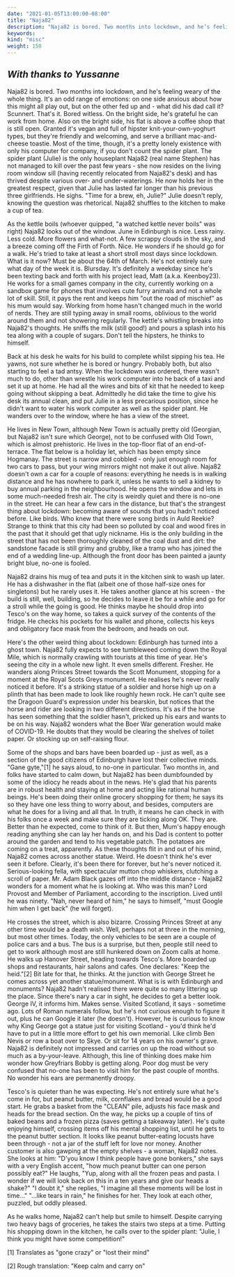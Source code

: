 ```yaml
---
date: "2021-01-05T13:00:00-08:00"
title: "Naja82"
description: "Naja82 is bored. Two months into lockdown, and he’s feeling weary of the whole thing."
keywords:
kind: "misc"
weight: 150
---
```


## *With thanks to Yussanne*

Naja82 is bored. Two months into lockdown, and he's feeling weary of the whole thing. It's an odd
range of emotions: on one side anxious about how this might all play out, but on the other fed up
and - what did his dad call it? Scunnert. That's it. Bored witless. On the bright side, he's
grateful he can work from home. Also on the bright side, his flat is above a coffee shop that is
still open. Granted it's vegan and full of hipster knit-your-own-yoghurt types, but they're friendly
and welcoming, and serve a brilliant mac-and-cheese toastie. Most of the time, though, it's a pretty
lonely existence with only his computer for company, if you don't count the spider plant. The spider
plant (Julie) is the only houseplant Naja82 (real name Stephen) has not managed to kill over the
past few years - she now resides on the living room window sill (having recently relocated from
Naja82's desk) and has thrived despite various over- and under-waterings. He now holds her in the
greatest respect, given that Julie has lasted far longer than his previous three girlfriends. He
sighs. "Time for a brew, eh, Julie?" Julie doesn't reply, knowing the question was rhetorical.
Naja82 shuffles to the kitchen to make a cup of tea.

As the kettle boils (whoever quipped, "a watched kettle never boils" was right) Naja82 looks out of
the window. June in Edinburgh is nice. Less rainy. Less cold. More flowers and what-not. A few
scrappy clouds in the sky, and a breeze coming off the Firth of Forth. Nice. He wonders if he should
go for a walk. He's tried to take at least a short stroll most days since lockdown. What is it now?
Must be about the 64th of March. He's not entirely sure what day of the week it is. Blursday. It's
definitely a weekday since he's been texting back and forth with his project lead, Matt (a.k.a.
Keenboy23). He works for a small games company in the city, currently working on a sandbox game for
phones that involves cute furry animals and not a whole lot of skill. Still, it pays the rent and
keeps him "out the road of mischief" as his mum would say. Working from home hasn't changed much in
the world of nerds. They are still typing away in small rooms, oblivious to the world around them
and not showering regularly. The kettle's whistling breaks into Naja82's thoughts. He sniffs the
milk (still good!) and pours a splash into his tea along with a couple of sugars. Don't tell the
hipsters, he thinks to himself.

Back at his desk he waits for his build to complete whilst sipping his tea. He yawns, not sure
whether he is bored or hungry. Probably both, but also starting to feel a tad antsy. When the
lockdown was ordered, there wasn't much to do, other than wrestle his work computer into he back of
a taxi and set it up at home. He had all the wires and bits of kit that he needed to keep going
without skipping a beat. Admittedly he did take the time to give his desk its annual clean, and put
Julie in a less precarious position, since he didn't want to water his work computer as well as the
spider plant. He wanders over to the window, where he has a view of the street.

He lives in New Town, although New Town is actually pretty old (Georgian, but Naja82 isn't sure
which George), not to be confused with Old Town, which is almost prehistoric. He lives in the
top-floor flat of an end-of-terrace. The flat below is a holiday let, which has been empty since
Hogmanay. The street is narrow and cobbled - only just enough room for two cars to pass, but your
wing mirrors might not make it out alive. Naja82 doesn't own a car for a couple of reasons:
everything he needs is in walking distance and he has nowhere to park it, unless he wants to sell a
kidney to buy annual parking in the neighbourhood. He opens the window and lets in some much-needed
fresh air. The city is weirdly quiet and there is no-one in the street. He can hear a few cars in
the distance, but that's the strangest thing about lockdown: becoming aware of sounds that you
hadn't noticed before. Like birds. Who knew that there were song birds in Auld Reekie? Strange to
think that this city had been so polluted by coal and wood fires in the past that it should get that
ugly nickname. His is the only building in the street that has not been thoroughly cleaned of the
coal dust and dirt: the sandstone facade is still grimy and grubby, like a tramp who has joined the
end of a wedding line-up. Although the front door has been painted a jaunty bright blue, no-one is
fooled.

Naja82 drains his mug of tea and puts it in the kitchen sink to wash up later. He has a dishwasher
in the flat (albeit one of those half-size ones for singletons) but he rarely uses it. He takes
another glance at his screen - the build is still, well, building, so he decides to leave it be for
a while and go for a stroll while the going is good. He thinks maybe he should drop into Tesco's on
the way home, so takes a quick survey of the contents of the fridge. He checks his pockets for his
wallet and phone, collects his keys and obligatory face mask from the bedroom, and heads on out.

Here's the other weird thing about lockdown: Edinburgh has turned into a ghost town. Naja82 fully
expects to see tumbleweed coming down the Royal Mile, which is normally crawling with tourists at
this time of year. He's seeing the city in a whole new light. It even smells different. Fresher. He
wanders along Princes Street towards the Scott Monument, stopping for a moment at the Royal Scots
Greys monument. He realises he's never really noticed it before. It's a striking statue of a soldier
and horse high up on a plinth that has been made to look like roughly hewn rock. He can't quite see
the Dragoon Guard's expression under his bearskin, but notices that the horse and rider are looking
in two different directions. It's as if the horse has seen something that the soldier hasn't,
pricked up his ears and wants to be on his way. Naja82 wonders what the Boer War generation would
make of COVID-19. He doubts that they would be clearing the shelves of toilet paper. Or stocking up
on self-raising flour.

Some of the shops and bars have been boarded up - just as well, as a section of the good citizens of
Edinburgh have lost their collective minds. <span dir="rtl">"</span>Gane gyte,"[1] he says aloud, to
no-one in particular. Two months in, and folks have started to calm down, but Naja82 has been
dumbfounded by some of the idiocy he reads about in the news. He's glad that his parents are in
robust health and staying at home and acting like rational human beings. He's been doing their
online grocery shopping for them; he says its so they have one less thing to worry about, and
besides, computers are what he does for a living and all that. In truth, it means he can check in
with his folks once a week and make sure they are ticking along OK. They are. Better than he
expected, come to think of it. But then, Mum's happy enough reading anything she can lay her hands
on, and his Dad is content to potter around the garden and tend to his vegetable patch. The potatoes
are coming on a treat, apparently. As these thoughts flit in and out of his mind, Naja82 comes
across another statue. Weird. He doesn't think he's ever seen it before. Clearly, it's been there
for forever, but he's never noticed it. Serious-looking fella, with spectacular mutton chop
whiskers, clutching a scroll of paper. Mr. Adam Black gazes off into the middle distance - Naja82
wonders for a moment what he is looking at. Who was this man? Lord Provost and Member of Parliament,
according to the inscription. Lived until he was ninety. "Nah, never heard of him," he says to
himself, "must Google him when I get back" (he will forget).

He crosses the street, which is also bizarre. Crossing Princes Street at any other time would be a
death wish. Well, perhaps not at three in the morning, but most other times. Today, the only
vehicles to be seen are a couple of police cars and a bus. The bus is a surprise, but then, people
still need to get to work although most are still hunkered down on Zoom calls at home. He walks up
Hanover Street, heading towards Tesco's. More boarded up shops and restaurants, hair salons and
cafes. One declares: "Keep the heid."[2] Bit late for that, he thinks. At the junction with George
Street he comes across yet another statue/monument. What is is with Edinburgh and monuments? Naja82
hadn't realised there were quite so many littering up the place. Since there's nary a car in sight,
he decides to get a better look. George IV, it informs him. Makes sense. Visited Scotland, it says -
sometime ago. Lots of Roman numerals follow, but he's not curious enough to figure it out, plus he
can Google it later (he doesn't). However, he is curious to know why King George got a statue just
for visiting Scotland - you'd think he'd have to put in a little more effort to get his own
memorial. Like climb Ben Nevis or row a boat over to Skye. Or sit for 14 years on his owner's grave.
Naja82 is definitely not impressed and carries on up the road without so much as a by-your-leave.
Although, this line of thinking does make him wonder how Greyfriars Bobby is getting along. Poor dog
must be very confused that no-one has been to visit him for the past couple of months. No wonder his
ears are permanently droopy.

Tesco's is quieter than he was expecting. He's not entirely sure what he's come in for, but peanut
butter, milk, cornflakes and bread would be a good start. He grabs a basket from the "CLEAN" pile,
adjusts his face mask and heads for the bread section. On the way, he picks up a couple of tins of
baked beans and a frozen pizza (saves getting a takeaway later). He's quite enjoying himself,
crossing items off his mental shopping list, until he gets to the peanut butter section. It looks
like peanut butter-eating locusts have been through - not a jar of the stuff left for love nor
money. Another customer is also gawping at the empty shelves - a woman, Naja82 notes. She looks at
him: "D'you know I think people have gone bonkers," she says with a very English accent, "how much
peanut butter can one person possibly eat?" He laughs, "Yup, along with all the frozen peas and
pasta. I wonder if we will look back on this in a ten years and give our heads a shake?" "I doubt
it," she replies, "I imagine all these moments will be lost in time..." "...like tears in rain," he
finishes for her. They look at each other, puzzled, but oddly pleased.

As he walks home, Naja82 can't help but smile to himself. Despite carrying two heavy bags of
groceries, he takes the stairs two steps at a time. Putting his shopping down in the kitchen, he
calls over to the spider plant: "Julie, I think you might have some competition!"  

[1] Translates as "gone crazy" or "lost their mind"

[2] Rough translation: "Keep calm and carry on"
